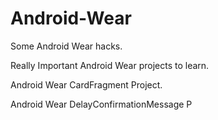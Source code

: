 # Android-Wear
Some Android Wear hacks.

Really Important Android Wear projects to learn.

Android Wear CardFragment Project.

Android Wear DelayConfirmationMessage P
